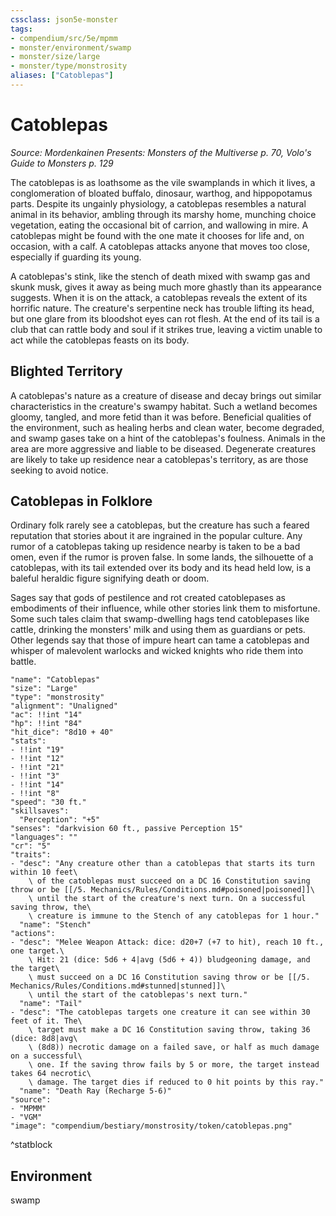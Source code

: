 ```yaml
---
cssclass: json5e-monster
tags:
- compendium/src/5e/mpmm
- monster/environment/swamp
- monster/size/large
- monster/type/monstrosity
aliases: ["Catoblepas"]
---
```

# Catoblepas
*Source: Mordenkainen Presents: Monsters of the Multiverse p. 70, Volo's Guide to Monsters p. 129*  

The catoblepas is as loathsome as the vile swamplands in which it lives, a conglomeration of bloated buffalo, dinosaur, warthog, and hippopotamus parts. Despite its ungainly physiology, a catoblepas resembles a natural animal in its behavior, ambling through its marshy home, munching choice vegetation, eating the occasional bit of carrion, and wallowing in mire. A catoblepas might be found with the one mate it chooses for life and, on occasion, with a calf. A catoblepas attacks anyone that moves too close, especially if guarding its young.

A catoblepas's stink, like the stench of death mixed with swamp gas and skunk musk, gives it away as being much more ghastly than its appearance suggests. When it is on the attack, a catoblepas reveals the extent of its horrific nature. The creature's serpentine neck has trouble lifting its head, but one glare from its bloodshot eyes can rot flesh. At the end of its tail is a club that can rattle body and soul if it strikes true, leaving a victim unable to act while the catoblepas feasts on its body.

## Blighted Territory

A catoblepas's nature as a creature of disease and decay brings out similar characteristics in the creature's swampy habitat. Such a wetland becomes gloomy, tangled, and more fetid than it was before. Beneficial qualities of the environment, such as healing herbs and clean water, become degraded, and swamp gases take on a hint of the catoblepas's foulness. Animals in the area are more aggressive and liable to be diseased. Degenerate creatures are likely to take up residence near a catoblepas's territory, as are those seeking to avoid notice.

## Catoblepas in Folklore

Ordinary folk rarely see a catoblepas, but the creature has such a feared reputation that stories about it are ingrained in the popular culture. Any rumor of a catoblepas taking up residence nearby is taken to be a bad omen, even if the rumor is proven false. In some lands, the silhouette of a catoblepas, with its tail extended over its body and its head held low, is a baleful heraldic figure signifying death or doom.

Sages say that gods of pestilence and rot created catoblepases as embodiments of their influence, while other stories link them to misfortune. Some such tales claim that swamp-dwelling hags tend catoblepases like cattle, drinking the monsters' milk and using them as guardians or pets. Other legends say that those of impure heart can tame a catoblepas and whisper of malevolent warlocks and wicked knights who ride them into battle.

```statblock
"name": "Catoblepas"
"size": "Large"
"type": "monstrosity"
"alignment": "Unaligned"
"ac": !!int "14"
"hp": !!int "84"
"hit_dice": "8d10 + 40"
"stats":
- !!int "19"
- !!int "12"
- !!int "21"
- !!int "3"
- !!int "14"
- !!int "8"
"speed": "30 ft."
"skillsaves":
  "Perception": "+5"
"senses": "darkvision 60 ft., passive Perception 15"
"languages": ""
"cr": "5"
"traits":
- "desc": "Any creature other than a catoblepas that starts its turn within 10 feet\
    \ of the catoblepas must succeed on a DC 16 Constitution saving throw or be [[/5. Mechanics/Rules/Conditions.md#poisoned|poisoned]]\
    \ until the start of the creature's next turn. On a successful saving throw, the\
    \ creature is immune to the Stench of any catoblepas for 1 hour."
  "name": "Stench"
"actions":
- "desc": "Melee Weapon Attack: dice: d20+7 (+7 to hit), reach 10 ft., one target.\
    \ Hit: 21 (dice: 5d6 + 4|avg (5d6 + 4)) bludgeoning damage, and the target\
    \ must succeed on a DC 16 Constitution saving throw or be [[/5. Mechanics/Rules/Conditions.md#stunned|stunned]]\
    \ until the start of the catoblepas's next turn."
  "name": "Tail"
- "desc": "The catoblepas targets one creature it can see within 30 feet of it. The\
    \ target must make a DC 16 Constitution saving throw, taking 36 (dice: 8d8|avg\
    \ (8d8)) necrotic damage on a failed save, or half as much damage on a successful\
    \ one. If the saving throw fails by 5 or more, the target instead takes 64 necrotic\
    \ damage. The target dies if reduced to 0 hit points by this ray."
  "name": "Death Ray (Recharge 5-6)"
"source":
- "MPMM"
- "VGM"
"image": "compendium/bestiary/monstrosity/token/catoblepas.png"
```
^statblock

## Environment

swamp